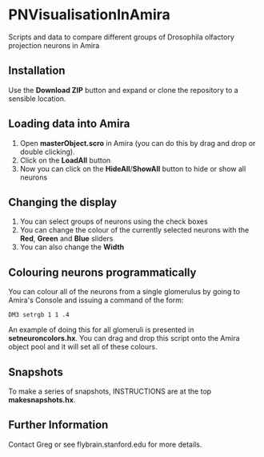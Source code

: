 # PNVisualisationInAmira
Scripts and data to compare different groups of Drosophila olfactory projection neurons in Amira

## Installation

Use the **Download ZIP** button and expand or clone the repository to a sensible location.

## Loading data into Amira

1. Open **masterObject.scro** in Amira (you can do this by drag and drop or double clicking).
2. Click on the **LoadAll** button
3. Now you can click on the **HideAll**/**ShowAll** button to hide or show all neurons

## Changing the display

1. You can select groups of neurons using the check boxes
2. You can change the colour of the currently selected neurons with the **Red**, 
   **Green** and **Blue** sliders
3. You can also change the **Width**

## Colouring neurons programmatically

You can colour all of the neurons from a single glomerulus by going to Amira's
Console and issuing a command of the form:

```
DM3 setrgb 1 1 .4 
```

An example of doing this for all glomeruli is presented in **setneuroncolors.hx**.
You can drag and drop this script onto the Amira object pool and it will set all
of these colours.

## Snapshots
To make a series of snapshots, INSTRUCTIONS are at the top **makesnapshots.hx**.

## Further Information
Contact Greg or see flybrain.stanford.edu for more details.
